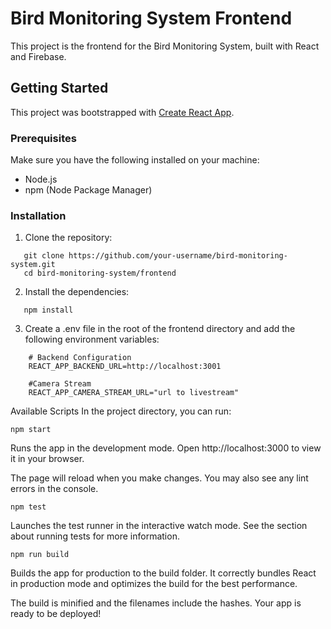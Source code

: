 # Bird Monitoring System Frontend

This project is the frontend for the Bird Monitoring System, built with React and Firebase.

## Getting Started

This project was bootstrapped with [Create React App](https://github.com/facebook/create-react-app).

### Prerequisites

Make sure you have the following installed on your machine:
- Node.js
- npm (Node Package Manager)

### Installation

1. Clone the repository:

```
   git clone https://github.com/your-username/bird-monitoring-system.git
   cd bird-monitoring-system/frontend
```

2. Install the dependencies:

```
   npm install
```

3. Create a .env file in the root of the frontend directory and add the following environment variables:

```
    # Backend Configuration
    REACT_APP_BACKEND_URL=http://localhost:3001

    #Camera Stream
    REACT_APP_CAMERA_STREAM_URL="url to livestream"   
   ```

Available Scripts
In the project directory, you can run:

```
npm start
```

Runs the app in the development mode.
Open http://localhost:3000 to view it in your browser.

The page will reload when you make changes.
You may also see any lint errors in the console.

```
npm test
```

Launches the test runner in the interactive watch mode.
See the section about running tests for more information.

```
npm run build
```

Builds the app for production to the build folder.
It correctly bundles React in production mode and optimizes the build for the best performance.

The build is minified and the filenames include the hashes.
Your app is ready to be deployed!